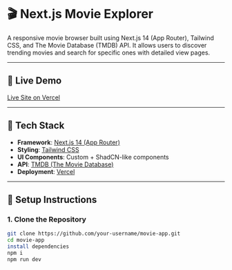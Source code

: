 # 🎬 Next.js Movie Explorer

A responsive movie browser built using Next.js 14 (App Router), Tailwind CSS, and The Movie Database (TMDB) API. It allows users to discover trending movies and search for specific ones with detailed view pages.

---

## 🚀 Live Demo

[Live Site on Vercel](https://frontend-assignment-1-ecru.vercel.app)

---

## 🧰 Tech Stack

- **Framework**: [Next.js 14 (App Router)](https://nextjs.org/)
- **Styling**: [Tailwind CSS](https://tailwindcss.com/)
- **UI Components**: Custom + ShadCN-like components
- **API**: [TMDB (The Movie Database)](https://www.themoviedb.org/documentation/api)
- **Deployment**: [Vercel](https://vercel.com)

---

## 🔧 Setup Instructions

### 1. Clone the Repository

```bash
git clone https://github.com/your-username/movie-app.git
cd movie-app
install dependencies
npm i
npm run dev

